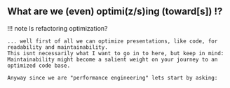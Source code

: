 ## What are we (even) optimi(z/s)ing (toward[s]) !?


!!! note
    Is refactoring optimization?

    ... well first of all we can optimize presentations, like code, for readability and maintainability.
    This isnt necessarily what I want to go in to here, but keep in mind:
    Maintainability might become a salient weight on your journey to an optimized code base. 

    Anyway since we are "performance engineering" lets start by asking: 



